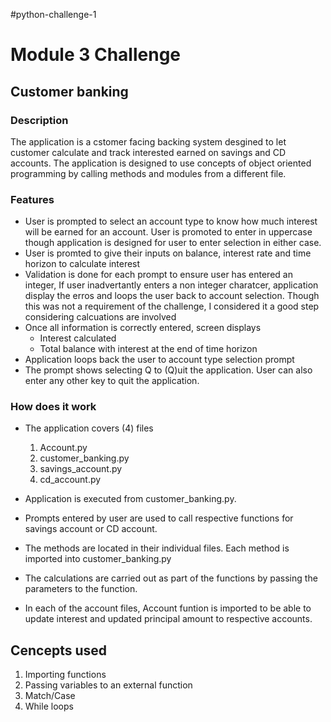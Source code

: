 #python-challenge-1
# Module 3 Challenge

## Customer banking

### Description
The application is a cstomer facing backing system desgined to let customer calculate and track interested earned on savings and CD accounts. The application is designed to use concepts of object oriented programming by calling methods and modules from a different file.

### Features
* User is prompted to select an account type to know how much interest will be earned for an account. User is promoted to enter in uppercase though application is designed for user to enter selection in either case.
* User is promted to give their inputs on balance, interest rate and time horizon to calculate interest
* Validation is done for each prompt to ensure user has entered an integer, If user inadvertantly enters a non integer charatcer, application display the erros and loops the user back to account selection. Though this was not a requirement of the challenge, I considered it a good step considering calcuations are involved
* Once all information is correctly entered, screen displays 
    * Interest calculated
    * Total balance with interest at the end of time horizon
* Application loops back the user to account type selection prompt
* The prompt shows selecting Q to (Q)uit the application. User can also enter any other key to quit the application.   

### How does it work
* The application covers (4) files
    1. Account.py
    2. customer_banking.py
    3. savings_account.py
    4. cd_account.py

* Application is executed from customer_banking.py.
* Prompts entered by user are used to call respective functions for savings account or CD account.
* The methods are located in their individual files. Each method is imported into customer_banking.py
* The calculations are carried out as part of the functions by passing the parameters to the function.
* In each of the account files, Account funtion is imported to be able to update interest and updated principal amount to respective accounts.

## Cencepts used
1. Importing functions
2. Passing variables to an external function
3. Match/Case
4. While loops
